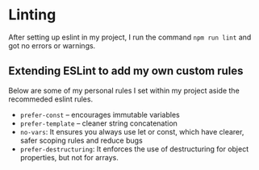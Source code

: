 # Linting

After setting up eslint in my project, I run the command `npm run lint` and got no errors or warnings.

## Extending ESLint to add my own custom rules

Below are some of my personal rules I set within my project aside the recommeded eslint rules.

- `prefer-const` – encourages immutable variables
- `prefer-template` – cleaner string concatenation
- `no-vars`: It ensures you always use let or const, which have clearer, safer scoping rules and reduce bugs
- `prefer-destructuring`: It enforces the use of destructuring for object properties, but not for arrays.
